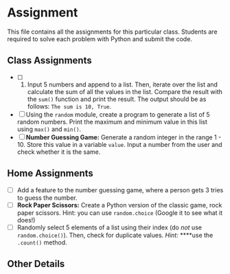 # Assignment

This file contains all the assignments for this particular class. Students are required to solve each problem with Python and submit the code.

## Class Assignments

* [ ] 1. Input 5 numbers and append to a list. Then, iterate over the list and calculate the sum of all the values in the list. Compare the result with the ```sum()``` function and print the result. The output should be as follows: ```The sum is 10, True```.
* [ ] Using the ```random``` module, create a program to generate a list of 5 random numbers. Print the maximum and minimum value in this list using ```max()``` and ```min()```.
* [ ] **Number Guessing Game:** Generate a random integer in the range 1 - 10. Store this value in a variable ```value```. Input a number from the user and check whether it is the same.

## Home Assignments

* [ ] Add a feature to the number guessing game, where a person gets 3 tries to guess the number.
* [ ] **Rock Paper Scissors:** Create a Python version of the classic game, rock paper scissors. Hint: you can use ```random.choice``` (Google it to see what it does!)
* [ ] Randomly select 5 elements of a list using their index (do *not* use ```random.choice()```). Then, check for duplicate values. *Hint:* ****use the ```.count()``` method.

## Other Details
